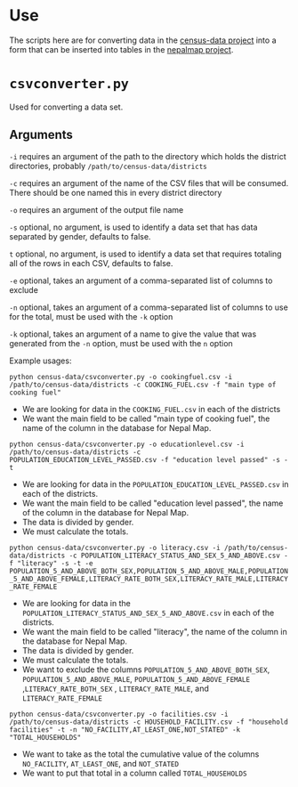# Use

The scripts here are for converting data in the [census-data project](https://github.com/Code4Nepal/census-data) into a form that can be inserted into tables in the [nepalmap project](https://github.com/Code4Nepal/nepalmap_app).

# `csvconverter.py`

Used for converting a data set. 

## Arguments
`-i` requires an argument of the path to the directory which holds the district directories, probably `/path/to/census-data/districts`

`-c` requires an argument of the name of the CSV files that will be consumed. There should be one named this in every district directory

`-o` requires an argument of the output file name

`-s` optional, no argument, is used to identify a data set that has data separated by gender, defaults to false.

`t` optional, no argument, is used to identify a data set that requires totaling all of the rows in each CSV, defaults to false.

`-e` optional, takes an argument of a comma-separated list of columns to exclude

`-n` optional, takes an argument of a comma-separated list of columns to use for the total, must be used with the `-k` option

`-k` optional, takes an argument of a name to give the value that was generated from the `-n` option, must be used with the `n` option


Example usages:

`python census-data/csvconverter.py -o cookingfuel.csv -i /path/to/census-data/districts -c COOKING_FUEL.csv -f "main type of cooking fuel"`

* We are looking for data in the `COOKING_FUEL.csv` in each of the districts
* We want the main field to be called "main type of cooking fuel", the name of the column in the database for Nepal Map.

`python census-data/csvconverter.py -o educationlevel.csv -i /path/to/census-data/districts -c POPULATION_EDUCATION_LEVEL_PASSED.csv -f "education level passed" -s -t`

* We are looking for data in the `POPULATION_EDUCATION_LEVEL_PASSED.csv` in each of the districts. 
* We want the main field to be called "education level passed", the name of the column in the database for Nepal Map. 
* The data is divided by gender.
* We must calculate the totals.

`python census-data/csvconverter.py -o literacy.csv -i /path/to/census-data/districts -c POPULATION_LITERACY_STATUS_AND_SEX_5_AND_ABOVE.csv -f "literacy" -s -t -e POPULATION_5_AND_ABOVE_BOTH_SEX,POPULATION_5_AND_ABOVE_MALE,POPULATION_5_AND_ABOVE_FEMALE,LITERACY_RATE_BOTH_SEX,LITERACY_RATE_MALE,LITERACY_RATE_FEMALE`

* We are looking for data in the `POPULATION_LITERACY_STATUS_AND_SEX_5_AND_ABOVE.csv` in each of the districts.
* We want the main field to be called "literacy", the name of the column in the database for Nepal Map. 
* The data is divided by gender.
* We must calculate the totals.
* We want to exclude the columns `POPULATION_5_AND_ABOVE_BOTH_SEX`, `POPULATION_5_AND_ABOVE_MALE`, `POPULATION_5_AND_ABOVE_FEMALE` ,`LITERACY_RATE_BOTH_SEX` , `LITERACY_RATE_MALE`, and `LITERACY_RATE_FEMALE`

`python census-data/csvconverter.py -o facilities.csv -i /path/to/census-data/districts -c HOUSEHOLD_FACILITY.csv -f "household facilities" -t -n "NO_FACILITY,AT_LEAST_ONE,NOT_STATED" -k "TOTAL_HOUSEHOLDS"`

* We want to take as the total the cumulative value of the columns `NO_FACILITY`, `AT_LEAST_ONE`, and `NOT_STATED`
* We want to put that total in a column called `TOTAL_HOUSEHOLDS`
